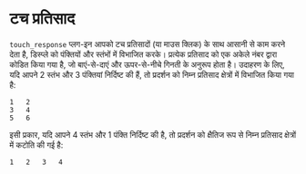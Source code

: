 # टच प्रतिसाद

`touch_response` प्लग-इन आपको टच प्रतिसादों (या माउस क्लिक) के साथ आसानी से काम करने देता है, डिस्प्ले को पंक्तियों और स्तंभों में विभाजित करके। प्रत्येक प्रतिसाद को एक अकेले नंबर द्वारा कोडित किया गया है, जो बाएं-से-दाएं और ऊपर-से-नीचे गिनती के अनुरूप होता है। उदाहरण के लिए, यदि आपने 2 स्तंभ और 3 पंक्तियां निर्दिष्ट की हैं, तो प्रदर्शन को निम्न प्रतिसाद क्षेत्रों में विभाजित किया गया है:

	1	2
	3	4
	5	6

इसी प्रकार, यदि आपने 4 स्तंभ और 1 पंक्ति निर्दिष्ट की है, तो प्रदर्शन को क्षैतिज रूप से निम्न प्रतिसाद क्षेत्रों में कटोति की गई है:

	1	2	3	4